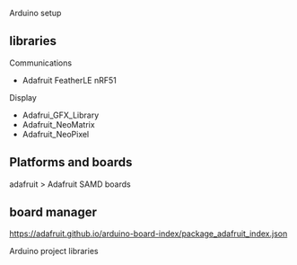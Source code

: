 Arduino setup

## libraries

Communications
- Adafruit FeatherLE nRF51

Display
- Adafrui_GFX_Library
- Adafruit_NeoMatrix
- Adafruit_NeoPixel


## Platforms and boards
adafruit > Adafruit SAMD boards

## board manager

https://adafruit.github.io/arduino-board-index/package_adafruit_index.json

Arduino project libraries

